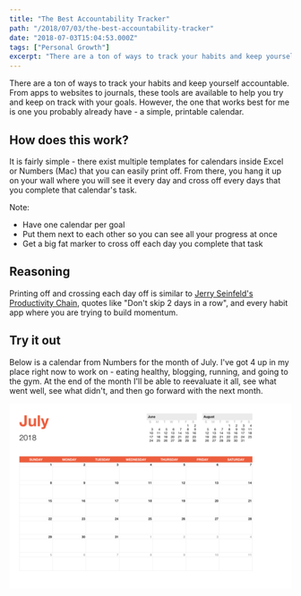 ```yaml
---
title: "The Best Accountability Tracker"
path: "/2018/07/03/the-best-accountability-tracker"
date: "2018-07-03T15:04:53.000Z"
tags: ["Personal Growth"]
excerpt: "There are a ton of ways to track your habits and keep yourself accountable. From apps to websites to journals, these tools are available to help you try and keep on track with your goals. However, the..."
---
```


There are a ton of ways to track your habits and keep yourself accountable. From apps to websites to journals, these tools are available to help you try and keep on track with your goals. However, the one that works best for me is one you probably already have - a simple, printable calendar.

## How does this work?

It is fairly simple - there exist multiple templates for calendars inside Excel or Numbers (Mac) that you can easily print off. From there, you hang it up on your wall where you will see it every day and cross off every days that you complete that calendar's task.

Note:

- Have one calendar per goal
- Put them next to each other so you can see all your progress at once
- Get a big fat marker to cross off each day you complete that task

## Reasoning

Printing off and crossing each day off is similar to [Jerry Seinfeld's Productivity Chain](https://lifehacker.com/281626/jerry-seinfelds-productivity-secret), quotes like "Don't skip 2 days in a row", and every habit app where you are trying to build momentum.

## Try it out

Below is a calendar from Numbers for the month of July. I've got 4 up in my place right now to work on - eating healthy, blogging, running, and going to the gym. At the end of the month I'll be able to reevaluate it all, see what went well, see what didn't, and then go forward with the next month.

![Screen-Shot-2018-07-03-at-9.03.58-AM](./Screen-Shot-2018-07-03-at-9.03.58-AM.png)
